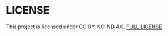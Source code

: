 # LICENSE

This project is licensed under CC BY-NC-ND 4.0.
[FULL LICENSE](https://creativecommons.org/licenses/by-nc-nd/4.0/legalcode.txt)
